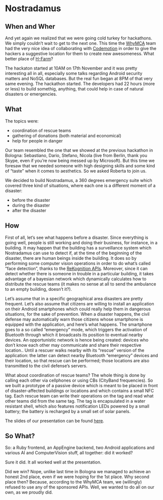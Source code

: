 Nostradamus
===========

When and Wher
------------

And yet again we realized that we were going cold turkey for hackathons. We simply couldn’t wait to get to the next one. This time the [WhyMCA](http://www.whymca.org/) team had the very nice idea of collaborating with [Codemotion](http://rome.codemotionworld.com/) in order to give the hackers a suggestive location for them to create new awesomeness. What better place of [H-Farm](http://www.h-farmventures.com/en/)?

The hackaton started at 10AM on 17th November and it was pretty interesting all in all, especially some talks regarding Android security matters and NoSQL databases. But the real fun began at 8PM of that very same evening. The hackathon started. The developers had 22 hours (more or less) to build somethig, anything, that could help in case of natural disasters or emergencies. 

What
----

The topics were:

+ coordination of rescue teams
+ gathering of donations (both material and economical)
+ help for people in danger

Our team resembled the one that we showed at the previous hackathon in Bologna: Sebastiano, Dario, Stefano, Nicola (live from Berlin, thank you Skype, even if you’re now being messed up by Microsoft). But this time we foresaw that we needed someone with high designing skills and some kind of “taste” when it comes to aesthetics. So we asked Roberta to join us.

We decided to build Nostradamus, a 360 degrees emergency suite which covered three kind of situations, where each one is a different moment of a disaster:

+ before the disaster
+ during the disaster
+ after the disaster

How
---

First of all, let’s see what happens before a disaster. Since everything is going well, people is still working and doing their business, for instance, in a building. It may happen that the building has a surveillance system which Nostradamus can use to detect if, at the time of the beginning of the disaster, there are human beings inside the building. It does so by performing some computer vision operations in order to do what’s called “face detection”, thanks to the [ReKognition APIs](http://rekognition.com/). Moreover, since it can detect whether there is someone in trouble in a particular building, it takes advantage of a bayesian network which dynamically calculates how to distribute the rescue teams (it makes no sense at all to send the ambulance to an empty building, doesn’t it?).

Let’s assume that in a specific geographical area disasters are pretty frequent. Let’s also assume that citizens are willing to install an application on their Android smartphones which could really help them in dangerous situations, for the sake of prevention. When a disaster happens, the civil defense may automatically warn those citizens whose smartphone is equipped with the application, and here’s what happens. The smartphone goes to a so called “emergency” mode, which triggers the activation of Bluetooth through which it broadcasts its position to eventual nearby devices. An opportunistic network is hence being created: devices who don’t know each other may communicate and share their respective location.. Until a rescuer walks nearby with its “rescue” version of the application: the latter can detect nearby Bluetooth “emergency” devices and their location, so that rescue can be performed; those locations are also transmitted to the civil defense’s servers.

What about coordination of rescue teams? The whole thing is done by calling each other via cellphones or using CBs (CityBand frequencies). So we built a prototype of a passive device which is meant to be placed in front of disaster-affected buildings or locations and which contains a small NFC tag. Each rescue team can write their operations on the tag and read what other teams did from the same tag. The tag is encapsulated in a water resistant shell, which also features notification LEDs powered by a small battery; the battery is recharged by a small set of solar panels.



The slides of our presentation can be found [here](https://github.com/MegaDevs/Nostradamus/raw/master/presentazione-nstrdms.pdf).

So What?
----------

So: a Ruby frontend, an AppEngine backend, two Android applications and various AI and ComputerVision stuff, all together: did it worked?

Sure it did. It all worked well at the presentation.

Did we win? Nope, unlike last time in Bologna we managed to achieve an honest 2nd place, even if we were hoping for the 1st place. Why second place then? Because, according to the WhyMCA team, we (willingly) refused to use any of the sponsored APIs. Well, we wanted to do all on our own, as we proudly did.
